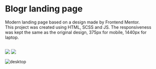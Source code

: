 # Blogr landing page

Modern landing page based on a design made by Frontend Mentor.  
This project was created using HTML, SCSS and JS. The responsiveness was kept the same as the original design, 375px for mobile, 1440px for laptop.
<br>
<br>

<img src="https://user-images.githubusercontent.com/107587774/213169596-54568002-4f31-4cf3-8acc-078abd208034.png">


<img src="https://user-images.githubusercontent.com/107587774/213169603-92d226ff-515a-4a16-8ace-491f1e48fee3.png">

![desktop](https://user-images.githubusercontent.com/107587774/213169457-41bc9ce9-5cf0-4448-a0e9-f66bf6f7b553.png)
